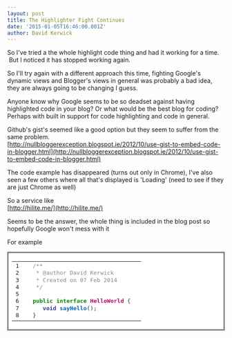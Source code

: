 ```yaml
---
layout: post
title: The Highlighter Fight Continues
date: '2015-01-05T16:46:00.001Z'
author: David Kerwick
---
```

So I've tried a the whole highlight code thing and had it working for a time.  But I noticed it has stopped working again.  

So I'll try again with a different approach this time, fighting Google's dynamic views and Blogger's views in general was probably a bad idea, they are always going to be changing I guess.  

Anyone know why Google seems to be so deadset against having highlighted code in your blog? Or what would be the best blog for coding? Perhaps with built in support for code highlighting and code in general.  

Github's gist's seemed like a good option but they seem to suffer from the same problem.  
[http://nullbloggerexception.blogspot.ie/2012/10/use-gist-to-embed-code-in-blogger.html](http://nullbloggerexception.blogspot.ie/2012/10/use-gist-to-embed-code-in-blogger.html)  

The code example has disappeared (turns out only in Chrome), I've also seen a few others where all that's displayed is 'Loading' (need to see if they are just Chrome as well)  

So a service like  
[http://hilite.me/](http://hilite.me/)  

Seems to be the answer, the whole thing is included in the blog post so hopefully Google won't mess with it  

For example  

<div style="background: #ffffff; border-width: .1em .1em .1em .8em; border: solid gray; overflow: auto; padding: .2em .6em; width: auto;">

<table>

<tbody>

<tr>

<td>

<pre style="line-height: 125%; margin: 0;">1  
2  
3  
4  
5  
6  
7  
8</pre>

</td>

<td>

<pre style="line-height: 125%; margin: 0;"><span style="color: #888888;">/**</span>  
 <span style="color: #888888;">* @author David Kerwick</span>  
 <span style="color: #888888;">* Created on 07 Feb 2014</span>  
 <span style="color: #888888;">*/</span>  

<span style="color: #008800; font-weight: bold;">public</span> <span style="color: #008800; font-weight: bold;">interface</span> <span style="color: #bb0066; font-weight: bold;">HelloWorld</span> <span style="color: #333333;">{</span>  
   <span style="color: #333399; font-weight: bold;">void</span> <span style="color: #0066bb; font-weight: bold;">sayHello</span><span style="color: #333333;">();</span>  
<span style="color: #333333;">}</span>  
</pre>

</td>

</tr>

</tbody>

</table>

</div>
